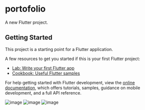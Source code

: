 # portofolio

A new Flutter project.

## Getting Started

This project is a starting point for a Flutter application.

A few resources to get you started if this is your first Flutter project:

- [Lab: Write your first Flutter app](https://docs.flutter.dev/get-started/codelab)
- [Cookbook: Useful Flutter samples](https://docs.flutter.dev/cookbook)

For help getting started with Flutter development, view the
[online documentation](https://docs.flutter.dev/), which offers tutorials,
samples, guidance on mobile development, and a full API reference.

![image](https://user-images.githubusercontent.com/70637109/236576422-bc925875-bd1e-4d0d-a286-79e9e793af57.png)
![image](https://user-images.githubusercontent.com/70637109/236576458-e252b669-5b6d-4621-a6c8-64047cd23846.png)
![image](https://user-images.githubusercontent.com/70637109/236576394-dd5bf8a0-2ff8-459e-aad8-57adc63d7c78.png)

